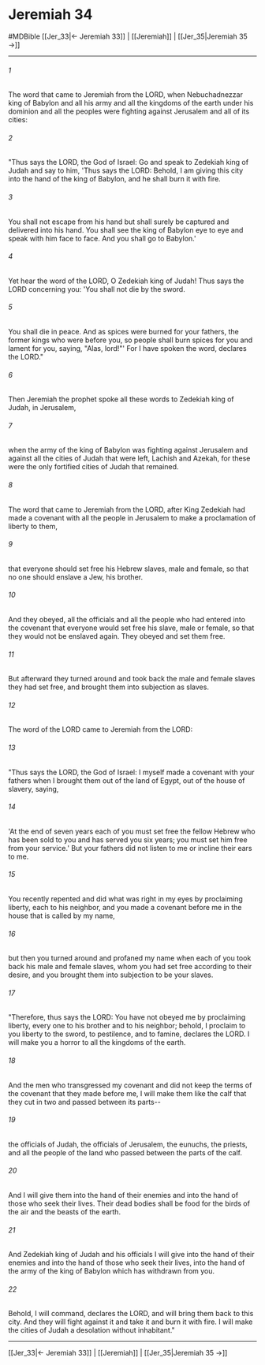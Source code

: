 # Jeremiah 34
#MDBible
[[Jer_33|← Jeremiah 33]] | [[Jeremiah]] | [[Jer_35|Jeremiah 35 →]]

***

###### 1 

The word that came to Jeremiah from the LORD, when Nebuchadnezzar king of Babylon and all his army and all the kingdoms of the earth under his dominion and all the peoples were fighting against Jerusalem and all of its cities: 

###### 2 

"Thus says the LORD, the God of Israel: Go and speak to Zedekiah king of Judah and say to him, 'Thus says the LORD: Behold, I am giving this city into the hand of the king of Babylon, and he shall burn it with fire. 

###### 3 

You shall not escape from his hand but shall surely be captured and delivered into his hand. You shall see the king of Babylon eye to eye and speak with him face to face. And you shall go to Babylon.' 

###### 4 

Yet hear the word of the LORD, O Zedekiah king of Judah! Thus says the LORD concerning you: 'You shall not die by the sword. 

###### 5 

You shall die in peace. And as spices were burned for your fathers, the former kings who were before you, so people shall burn spices for you and lament for you, saying, "Alas, lord!"' For I have spoken the word, declares the LORD." 

###### 6 

Then Jeremiah the prophet spoke all these words to Zedekiah king of Judah, in Jerusalem, 

###### 7 

when the army of the king of Babylon was fighting against Jerusalem and against all the cities of Judah that were left, Lachish and Azekah, for these were the only fortified cities of Judah that remained. 

###### 8 

The word that came to Jeremiah from the LORD, after King Zedekiah had made a covenant with all the people in Jerusalem to make a proclamation of liberty to them, 

###### 9 

that everyone should set free his Hebrew slaves, male and female, so that no one should enslave a Jew, his brother. 

###### 10 

And they obeyed, all the officials and all the people who had entered into the covenant that everyone would set free his slave, male or female, so that they would not be enslaved again. They obeyed and set them free. 

###### 11 

But afterward they turned around and took back the male and female slaves they had set free, and brought them into subjection as slaves. 

###### 12 

The word of the LORD came to Jeremiah from the LORD: 

###### 13 

"Thus says the LORD, the God of Israel: I myself made a covenant with your fathers when I brought them out of the land of Egypt, out of the house of slavery, saying, 

###### 14 

'At the end of seven years each of you must set free the fellow Hebrew who has been sold to you and has served you six years; you must set him free from your service.' But your fathers did not listen to me or incline their ears to me. 

###### 15 

You recently repented and did what was right in my eyes by proclaiming liberty, each to his neighbor, and you made a covenant before me in the house that is called by my name, 

###### 16 

but then you turned around and profaned my name when each of you took back his male and female slaves, whom you had set free according to their desire, and you brought them into subjection to be your slaves. 

###### 17 

"Therefore, thus says the LORD: You have not obeyed me by proclaiming liberty, every one to his brother and to his neighbor; behold, I proclaim to you liberty to the sword, to pestilence, and to famine, declares the LORD. I will make you a horror to all the kingdoms of the earth. 

###### 18 

And the men who transgressed my covenant and did not keep the terms of the covenant that they made before me, I will make them like the calf that they cut in two and passed between its parts-- 

###### 19 

the officials of Judah, the officials of Jerusalem, the eunuchs, the priests, and all the people of the land who passed between the parts of the calf. 

###### 20 

And I will give them into the hand of their enemies and into the hand of those who seek their lives. Their dead bodies shall be food for the birds of the air and the beasts of the earth. 

###### 21 

And Zedekiah king of Judah and his officials I will give into the hand of their enemies and into the hand of those who seek their lives, into the hand of the army of the king of Babylon which has withdrawn from you. 

###### 22 

Behold, I will command, declares the LORD, and will bring them back to this city. And they will fight against it and take it and burn it with fire. I will make the cities of Judah a desolation without inhabitant." 

***

[[Jer_33|← Jeremiah 33]] | [[Jeremiah]] | [[Jer_35|Jeremiah 35 →]]
